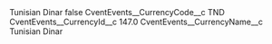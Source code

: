 <?xml version="1.0" encoding="UTF-8"?>
<CustomMetadata xmlns="http://soap.sforce.com/2006/04/metadata" xmlns:xsi="http://www.w3.org/2001/XMLSchema-instance" xmlns:xsd="http://www.w3.org/2001/XMLSchema">
    <label>Tunisian Dinar</label>
    <protected>false</protected>
    <values>
        <field>CventEvents__CurrencyCode__c</field>
        <value xsi:type="xsd:string">TND</value>
    </values>
    <values>
        <field>CventEvents__CurrencyId__c</field>
        <value xsi:type="xsd:double">147.0</value>
    </values>
    <values>
        <field>CventEvents__CurrencyName__c</field>
        <value xsi:type="xsd:string">Tunisian Dinar</value>
    </values>
</CustomMetadata>
